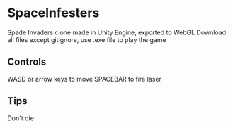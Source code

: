 # SpaceInfesters
Spade Invaders clone made in Unity Engine, exported to WebGL
Download all files except gitIgnore, use .exe file to play the game

Controls
----------------------------------------------------------------------
WASD or arrow keys to move
SPACEBAR to fire laser

Tips
----------------------------------------------------------------------
Don't die
